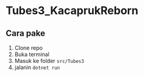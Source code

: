 # Tubes3_KacaprukReborn

## Cara pake

1. Clone repo
2. Buka terminal
3. Masuk ke folder `src/Tubes3`
4. jalanin `dotnet run`
